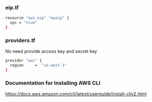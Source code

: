 ### eip.tf
```sh
resource "aws_eip" "myeip" {
  vpc = "true"
}
```
### providers.tf
No need provide access key and secret key
```sh
provider "aws" {
  region     =  "us-west-1"
}
```


### Documentation for Installing AWS CLI

https://docs.aws.amazon.com/cli/latest/userguide/install-cliv2.html

